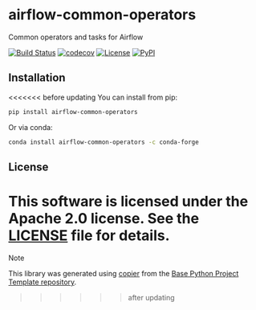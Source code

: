 # airflow-common-operators

Common operators and tasks for Airflow

[![Build Status](https://github.com/airflow-laminar/airflow-common-operators/actions/workflows/build.yaml/badge.svg?branch=main&event=push)](https://github.com/airflow-laminar/airflow-common-operators/actions/workflows/build.yaml)
[![codecov](https://codecov.io/gh/airflow-laminar/airflow-common-operators/branch/main/graph/badge.svg)](https://codecov.io/gh/airflow-laminar/airflow-common-operators)
[![License](https://img.shields.io/github/license/airflow-laminar/airflow-common-operators)](https://github.com/airflow-laminar/airflow-common-operators)
[![PyPI](https://img.shields.io/pypi/v/airflow-common-operators.svg)](https://pypi.python.org/pypi/airflow-common-operators)

## Installation

<<<<<<< before updating
You can install from pip:

```bash
pip install airflow-common-operators
```

Or via conda:

```bash
conda install airflow-common-operators -c conda-forge
```

## License

This software is licensed under the Apache 2.0 license. See the [LICENSE](LICENSE) file for details.
=======
> [!NOTE]
> This library was generated using [copier](https://copier.readthedocs.io/en/stable/) from the [Base Python Project Template repository](https://github.com/python-project-templates/base).
>>>>>>> after updating
